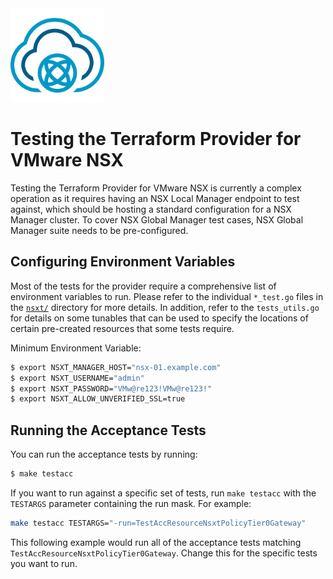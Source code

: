 <!--
© Broadcom. All Rights Reserved.
The term “Broadcom” refers to Broadcom Inc. and/or its subsidiaries.
SPDX-License-Identifier: MPL-2.0
-->

<!-- markdownlint-disable first-line-h1 no-inline-html -->

<img src="images/icon-color.svg" alt="VMware NSX" width="150">

# Testing the Terraform Provider for VMware NSX

Testing the Terraform Provider for VMware NSX is currently a complex operation
as it requires having an NSX Local Manager endpoint to test against, which
should be hosting a standard configuration for a NSX Manager cluster. To cover
NSX Global Manager test cases, NSX Global Manager suite needs to be
pre-configured.

## Configuring Environment Variables

Most of the tests for the provider require a comprehensive list of environment
variables to run. Please refer to the individual `*_test.go` files in the
[`nsxt/`](nsxt/) directory for more details. In addition, refer to the
`tests_utils.go` for details on some tunables that can be used to specify the
locations of certain pre-created resources that some tests require.

Minimum Environment Variable:

```sh
$ export NSXT_MANAGER_HOST="nsx-01.example.com"
$ export NSXT_USERNAME="admin"
$ export NSXT_PASSWORD="VMw@re123!VMw@re123!"
$ export NSXT_ALLOW_UNVERIFIED_SSL=true
```

## Running the Acceptance Tests

You can run the acceptance tests by running:

```sh
$ make testacc
```

If you want to run against a specific set of tests, run `make testacc` with the
`TESTARGS` parameter containing the run mask. For example:

```sh
make testacc TESTARGS="-run=TestAccResourceNsxtPolicyTier0Gateway"
```

This following example would run all of the acceptance tests matching
`TestAccResourceNsxtPolicyTier0Gateway`. Change this for the specific tests you
want to run.
